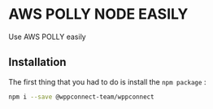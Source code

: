 # AWS POLLY NODE EASILY
 Use AWS POLLY easily 

## Installation

The first thing that you had to do is install the `npm package` :

```bash
npm i --save @wppconnect-team/wppconnect
```
